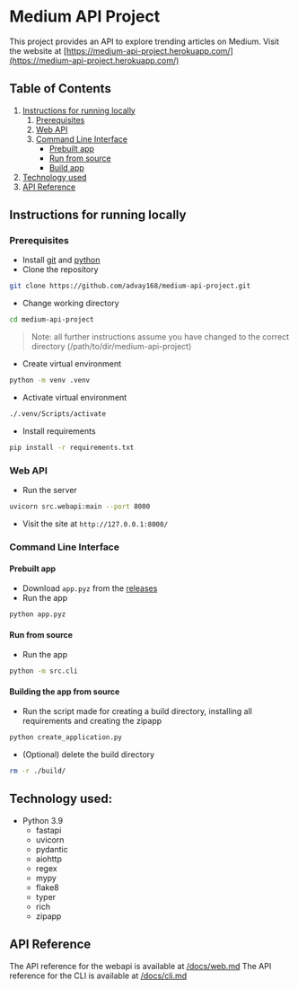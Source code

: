 # Medium API Project
This project provides an API to explore trending articles on Medium.
Visit the website at [https://medium-api-project.herokuapp.com/](https://medium-api-project.herokuapp.com/)

## Table of Contents
1. [Instructions for running locally](#local)
   1. [Prerequisites](#prerequisites)
   2. [Web API](#web-api)
   3. [Command Line Interface](#cli)
      * [Prebuilt app](#prebuilt-app)
      * [Run from source](#run-src)
      * [Build app](#build)
2. [Technology used](#stack)
3. [API Reference](#api-reference)

## Instructions for running locally <a name="local"></a>
### Prerequisites
* Install [git](https://git-scm.com/downloads) and [python](https://www.python.org/downloads/)
* Clone the repository
````bash
git clone https://github.com/advay168/medium-api-project.git
````
* Change working directory
````bash
cd medium-api-project
````
> Note: all further instructions assume you have changed to the correct directory (/path/to/dir/medium-api-project)
* Create virtual environment
````bash
python -m venv .venv
````
* Activate virtual environment
````bash
./.venv/Scripts/activate
````
* Install requirements
````bash
pip install -r requirements.txt
````
### Web API
* Run the server
````bash
uvicorn src.webapi:main --port 8000
````
* Visit the site at `http://127.0.0.1:8000/`
### Command Line Interface <a name="cli"></a>
#### Prebuilt app
* Download `app.pyz` from the [releases](https://github.com/advay168/medium-api-project/releases/latest)
* Run the app
````bash
python app.pyz
````
#### Run from source <a name="run-src"></a>
* Run the app
````bash
python -m src.cli
````
#### Building the app from source  <a name="build"></a>
* Run the script made for creating a build directory, installing all requirements and creating the zipapp
````bash
python create_application.py
````
* (Optional) delete the build directory
````bash
rm -r ./build/
````
## Technology used: <a name="stack"></a>
* Python 3.9
    * fastapi
    * uvicorn
    * pydantic
    * aiohttp
    * regex
    * mypy
    * flake8
    * typer
    * rich
    * zipapp

## API Reference
The API reference for the webapi is available at [/docs/web.md](/docs/web.md)
The API reference for the CLI is available at [/docs/cli.md](/docs/cli.md)

